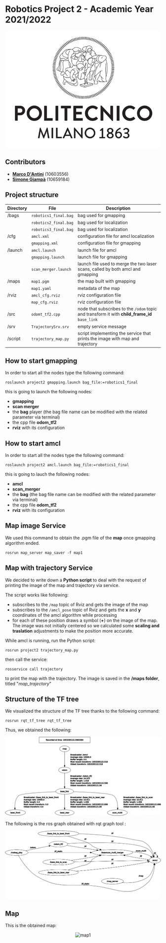 
# Robotics Project 2 - Academic Year 2021/2022

<p align="center">
  <img width="500" src="images/polimi_logo.png" alt="PoliMi Logo" />
  <br>
</p>

## Contributors

- [__Marco D'Antini__](https://github.com/DantiniMarco) (10603556)
- [__Simone Giampà__](https://github.com/SimonGiampy) (10659184)


## Project structure

|Directory|File|Description|
|---------------|---------|-----------|
| /bags |  `robotics1_final.bag` | bag used for gmapping
|  |  `robotics2_final.bag`| bag used for localization 
|  |  `robotics3_final.bag`| bag used for localization 
| /cfg | `amcl.xml` | configuration file for amcl localization 
|  | `gmapping.xml` | configuration file for gmapping 
| /launch | `amcl.launch` | launch file for amcl 
|  | `gmapping.launch` | launch file for gmapping 
|  | `scan_merger.launch` | launch file used to merge the two laser scans, called by both amcl and gmapping
| /maps | `map1.pgm` | the map built with gmapping 
|  | `map1.yaml` | metadata of the map 
| /rviz | `amcl_cfg.rviz` | rviz configuration file 
|  | `map_cfg.rviz` | rviz configuration file 
| /src | `odomt_tf2.cpp` | node that subscribes to the `/odom` topic and transform it with __child_frame_id__ `base_link`
| /srv | `TrajectorySrv.srv` | empty service message
| /script | `trajectory_map.py` | script implementing the service that prints the image with map and trajectory 

## How to start gmapping

In order to start all the nodes type the following command:

```
roslaunch project2 gmapping.launch bag_file:=robotics1_final
```

this is going to launch the following nodes: 
- __gmapping__ 
- __scan merger__ 
- the __bag__ player (the bag file name can be modified with the related parameter via terminal)
- the cpp file __odom_tf2__
- __rviz__ with its configuration
## How to start amcl 

In order to start all the nodes type the following command:

```
roslaunch project2 amcl.launch bag_file:=robotics1_final
```

this is going to lauch the following nodes: 
- __amcl__ 
- __scan_merger__
- the __bag__ (the bag file name can be modified with the related parameter via terminal)
- the cpp file __odom_tf2__
- __rviz__ with its configuration

## Map image Service
We used this command to obtain the .pgm file of the __map__ once gmapping algorithm ended.
```
rosrun map_server map_saver -f map1
```
## Map with trajectory Service
We decided to write down a __Python script__ to deal with the request of printing the image of the map and trajectory via service. 

The script works like following: 
- subscribes to the `/map` topic of Rviz and gets the image of the map
- subscribes to the `/amcl_pose` topic of Rviz and gets the __x__ and __y__ coordinates of the amcl algorithm while processing
- for each of these position draws a symbol (__+__) on the image of the map. The image was not initially centered so we calculated some __scaling and traslation__ adjustments to make the position more accurate.

While amcl is running, run the Python script:
```
rosrun project2 trajectory_map.py
```
then call the service:
```
rosservice call trajectory
```

to print the map with the trajectory. The image is saved in the __/maps folder__, titled "_map_trajectory_" 
## Structure of the TF tree

We visualized the structure of the TF tree thanks to the following command:

```
rosrun rqt_tf_tree rqt_tf_tree
```

Thus, we obtained the following:

<p align="center">
  <img src="images/tf_tree.png" alt="TF Tree" />
  <br>
</p>

The following is the ros graph obtained with rqt graph tool :

<p align="center">
  <img src="images/rosgraph.png" alt="rosgraph" />
  <br>
</p>

## Map 

This is the obtained map: 
<p align="center">
  <img src="map/map1.pgm" alt="map1" />
  <br>
</p>






